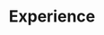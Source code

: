---
title: Experience
type: landing

sections:
  - block: experience
    content:
      # The user's folder name in `content/authors/`
      username: admin
    design:
      # Hugo date format
      date_format: 'January 2006'
      # Education or Experience section first?
      is_education_first: false
  - block: skills
    content:
      title: Skills & Hobbies
      # Note: `username` refers to the user's folder name in `content/authors/`
      username: admin
---